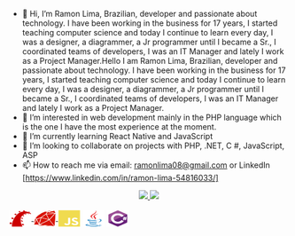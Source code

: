 - 👋 Hi, I’m Ramon Lima, Brazilian, developer and passionate about technology. I have been working in the business for 17 years, I started teaching computer science and today I continue to learn every day, I was a designer, a diagrammer, a Jr programmer until I became a Sr., I coordinated teams of developers, I was an IT Manager and lately I work as a Project Manager.Hello I am Ramon Lima, Brazilian, developer and passionate about technology. I have been working in the business for 17 years, I started teaching computer science and today I continue to learn every day, I was a designer, a diagrammer, a Jr programmer until I became a Sr., I coordinated teams of developers, I was an IT Manager and lately I work as a Project Manager.
- 👀 I’m interested in web development mainly in the PHP language which is the one I have the most experience at the moment.
- 🌱 I’m currently learning React Native and JavaScript 
- 💞️ I’m looking to collaborate on projects with PHP, .NET, C #, JavaScript, ASP
- 📫 How to reach me via email: ramonlima08@gmail.com or LinkedIn [https://www.linkedin.com/in/ramon-lima-54816033/]

<!---
ramonlima08/ramonlima08 is a ✨ special ✨ repository because its `README.md` (this file) appears on your GitHub profile.
You can click the Preview link to take a look at your changes.
--->

<div align="center">
  <a href="https://github.com/ramonlima08">
    <img height="180em" src="https://github-readme-stats.vercel.app/api?username=ramonlima08&show_icons=true&theme=dracula&include_all_commits=true&count_private=true"/>
  </a>
  <a href="https://github.com/ramonlima08">
    <img height="180em" src="https://github-readme-stats.vercel.app/api/top-langs/?username=ramonlima08&layout=compact&langs_count=7&theme=dracula"/>
  </a>
</div>
  
<div style="display: inline_block"><br>
  <a href="https://github.com/ramonlima08">
    <img align="center" alt="Rails" height="30" width="40" src="https://raw.githubusercontent.com/devicons/devicon/master/icons/rails/rails-plain.svg">
  </a>
  <a href="https://github.com/ramonlima08">
    <img align="center" alt="Ruby" height="30" width="40" src="https://raw.githubusercontent.com/devicons/devicon/master/icons/ruby/ruby-plain.svg">
  </a>
  <img align="center" alt="Js" height="30" width="40" src="https://raw.githubusercontent.com/devicons/devicon/master/icons/javascript/javascript-plain.svg">
  <img align="center" alt="Java" height="30" width="40" src="https://raw.githubusercontent.com/devicons/devicon/master/icons/java/java-original.svg">
  <img align="center" alt="Csharp" height="30" width="40" src="https://raw.githubusercontent.com/devicons/devicon/master/icons/csharp/csharp-original.svg">
</div>
